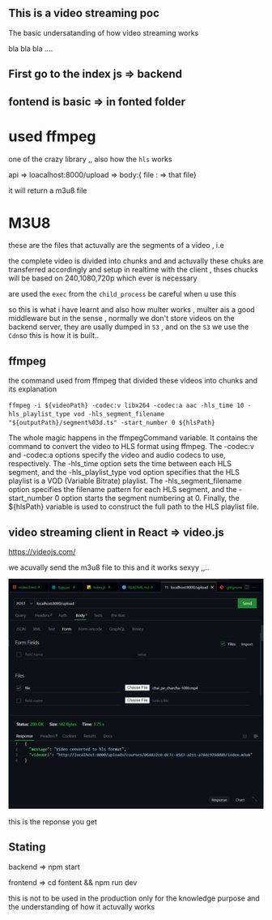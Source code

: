 ## This is a video streaming poc

The basic undersatanding of how video streaming works

bla bla bla ....

## First go to the index js => backend

## fontend is basic => in fonted folder

# used ffmpeg

one of the crazy library
,, also how the `hls` works

api => loacalhost:8000/upload => body:{ file : => that file}

it will return a m3u8 file

# M3U8

these are the files that actuvally are the segments of a video , i.e

the complete video is divided into chunks and and actuvally these chuks are transferred accordingly and setup in realtime with the client , thses chucks will be based on 240,1080,720p which ever is necessary

are used the `exec` from the `child_process` be careful when u use this


so this is what i have learnt and also how multer works , multer ais a good middleware but in the sense , normally we don't store videos on the backend server, they are usally dumped in `S3` , and on the `S3` we use the `Cdn`so this is how it is built.. 

## ffmpeg

the command used from ffmpeg that divided these videos into chunks and its explanation

`ffmpeg -i ${videoPath} -codec:v libx264 -codec:a aac -hls_time 10 -hls_playlist_type vod -hls_segment_filename "${outputPath}/segment%03d.ts" -start_number 0 ${hlsPath}`


The whole magic happens in the ffmpegCommand variable. It contains the command to convert the video to HLS format using ffmpeg. The -codec:v and -codec:a options specify the video and audio codecs to use, respectively. The -hls_time option sets the time between each HLS segment, and the -hls_playlist_type vod option specifies that the HLS playlist is a VOD (Variable Bitrate) playlist. The -hls_segment_filename option specifies the filename pattern for each HLS segment, and the -start_number 0 option starts the segment numbering at 0. Finally, the ${hlsPath} variable is used to construct the full path to the HLS playlist file.


## video streaming client in React => video.js

https://videojs.com/

we acuvally send the m3u8 file to this and it works sexyy ,,..

![alt text](image.png)

this is the reponse you get 

## Stating
backend => npm start


frontend => cd fontent && npm run dev

this is not to be used in the production only for the knowledge purpose and the understanding of how it actuvally works
